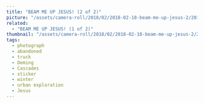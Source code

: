 ```yaml
---
title: "BEAM ME UP JESUS! (2 of 2)"
picture: "/assets/camera-roll/2018/02/2018-02-18-beam-me-up-jesus-2/20180218_181401189_iOS.jpg"
related:
  - "BEAM ME UP JESUS! (1 of 2)"
thumbnail: "/assets/camera-roll/2018/02/2018-02-18-beam-me-up-jesus-2/20180218_181401189_iOS-thumbnail.jpg"
tags:
  - photograph
  - abandoned
  - truck
  - Deming
  - Cascades
  - sticker
  - winter
  - urban exploration
  - Jesus
---
```

